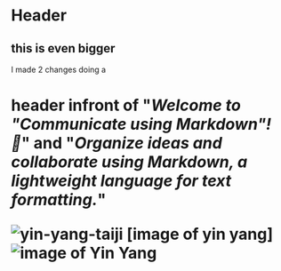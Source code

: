 # <h1> Header </header>
## this is even bigger 
I made 2 changes doing a <h1> header infront of "_Welcome to "Communicate using Markdown"! :wave:_" and "_Organize ideas and collaborate using Markdown, a lightweight language for text formatting._"

![yin-yang-taiji](https://github.com/RavennR/skills-communicate-using-markdown/assets/156838582/ad5af01a-2778-4a8d-8c9f-5b92f30df6d2)
[image of yin yang]
![image of Yin Yang](https://github.com/RavennR/skills-communicate-using-markdown/assets/156838582/ad5af01a-2778-4a8d-8c9f-5b92f30df6d2)

